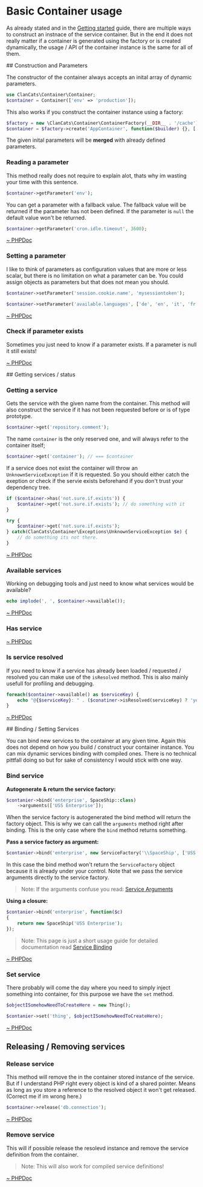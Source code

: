 # Basic Container usage

As already stated and in the [Getting started](docs://introduction/getting-started) guide, there are multiple ways to construct an instnace of the service container. But in the end it does not really matter if a container is generated using the factory or is created dynamically, the usage / API of the container instance is the same for all of them.

## Construction and Parameters

The constructor of the container always accepts an inital array of dynamic parameters.

```php
use ClanCats\Container\Container;
$container = Container(['env' => 'production']);
```

This also works if you construct the container instance using a factory:

```php
$factory = new \ClanCats\Container\ContainerFactory(__DIR__ . '/cache');
$container = $factory->create('AppContainer', function($builder) {}, ['env' => 'production']);
```

The given inital parameters will be **merged** with already defined parameters. 

### Reading a parameter

This method really does not require to explain alot, thats why im wasting your time with this sentence. 

```php
$container->getParameter('env');
```

You can get a parameter with a fallback value. The fallback value will be returned if the parameter has not been defined. If the parameter is `null` the default value won't be returned.

```php
$container->getParameter('cron.idle.timeout', 3600);
```

[~ PHPDoc](/src/Container.php#getParameter)

### Setting a parameter

I like to think of parameters as configuration values that are more or less scalar, but there is no limitation on what a parameter can be. You could assign objects as parameters but that does not mean you should.

```php
$container->setParameter('session.cookie.name', 'mysessiontoken');
```

```php
$container->setParameter('available.languages', ['de', 'en', 'it', 'fr']);
```

[~ PHPDoc](/src/Container.php#setParameter)

### Check if parameter exists

Sometimes you just need to know if a parameter exists. If a parameter is null it still exists!

[~ PHPDoc](/src/Container.php#hasParameter)

## Getting services / status

### Getting a service

Gets the service with the given name from the container. This method will also construct the service if it has not been requested before or is of type prototype.

```php
$container->get('repository.comment');
```

The name `container` is the only reserved one, and will always refer to the container itself;

```php
$container->get('container'); // === $container
```

If a service does not exist the container will throw an `UnknownServiceException` if it is requested. So you should either catch the exeption or check if the servie exists beforehand if you don't trust your dependency tree.

```php
if ($container->has('not.sure.if.exists')) {
	$container->get('not.sure.if.exists'); // do something with it
}
```

```php
try {
	$container->get('not.sure.if.exists');
} catch(ClanCats\Container\Exceptions\UnknownServiceException $e) {
	// do something its not there.
}
```

[~ PHPDoc](/src/Container.php#get)

### Available services

Working on debugging tools and just need to know what services would be available?

```php
echo implode(', ', $container->available());
```

[~ PHPDoc](/src/Container.php#available)

### Has service

[~ PHPDoc](/src/Container.php#has)

### Is service resolved

If you need to know if a service has already been loaded / requested / resolved you can make use of the `isResolved` method. This is also mainly usefull for profiling and debugging.

```php
foreach($container->available() as $serviceKey) {
	echo "@{$serviceKey}: " . ($conatiner->isResolved(serviceKey) ? 'yes' : 'no') . PHP_EOL;
}
```

[~ PHPDoc](/src/Container.php#isResolved)

## Binding / Setting Services

You can bind new services to the container at any given time. Again this does not depend on how you build / construct your container instance. You can mix dynamic services binding with compiled ones. There is no technical pittfall doing so but for sake of consistency I would stick with one way.

### Bind service

**Autogenerate & return the service factory:**

```php
$contanier->bind('enterprise', SpaceShip::class)
    ->arguments(['USS Enterprise']);
```

When the service factory is autogenerated the bind method will return the factory object. This is why we can call the `arguments` method right after binding. This is the only case where the `bind` method returns something.

**Pass a service factory as argument:**

```php
$contanier->bind('enterprise', new ServiceFactory('\\SpaceShip', ['USS Enterprise']));
```

In this case the bind method won't return the `ServiceFactory` object because it is already under your control. Note that we pass the service arguments directly to the service factory.

> Note: If the arguments confuse you read: [Service Arguments](docs://advanced/arguments)


**Using a closure:**

```php
$contanier->bind('enterprise', function($c) 
{
	return new SpaceShip('USS Enterprise');
});
```

> Note: This page is just a short usage guide for detailed documentation read [Service Binding](docs://advanced/service-binding)

[~ PHPDoc](/src/Container.php#bind)

### Set service

There probably will come the day where you need to simply inject something into container, for this purpose we have the `set` method.

```php
$objectISomehowNeedToCreateHere = new Thing();

$contanier->set('thing', $objectISomehowNeedToCreateHere);
```

[~ PHPDoc](/src/Container.php#set)

## Releasing / Removing services

### Release service

This method will remove the in the container stored instance of the service. But if I understand PHP right every object is kind of a shared pointer. Means as long as you store a reference to the resolved object it won't get released. (Correct me if im wrong here.)

```php
$container->release('db.connection');
```

[~ PHPDoc](/src/Container.php#release)

### Remove service

This will if possible release the resolevd instance and remove the service definition from the container. 

> Note: This will also work for compiled service definitions!

[~ PHPDoc](/src/Container.php#remove)


